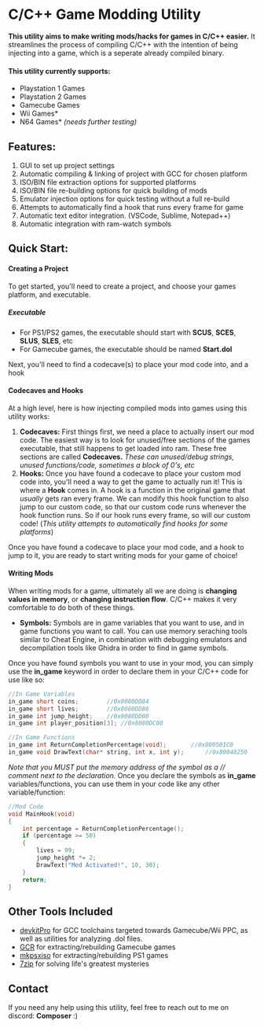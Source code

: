# C/C++ Game Modding Utility

**This utility aims to make writing mods/hacks for games in C/C++ easier.** It streamlines the process of compiling C/C++ with the intention of being injecting into a game, which is a seperate already compiled binary. 

#### This utility currently supports:
- Playstation 1 Games
- Playstation 2 Games
- Gamecube Games
- Wii Games*
- N64 Games* *(needs further testing)*

## Features:
1. GUI to set up project settings
2. Automatic compiling & linking of project with GCC for chosen platform
3. ISO/BIN file extraction options for supported platforms
4. ISO/BIN file re-building options for quick building of mods
5. Emulator injection options for quick testing without a full re-build
6. Attempts to automatically find a hook that runs every frame for game
7. Automatic text editor integration. (VSCode, Sublime, Notepad++)
8. Automatic integration with ram-watch symbols

## Quick Start:

#### Creating a Project
To get started, you'll need to create a project, and choose your games platform, and executable. 
##### Executable
* For PS1/PS2 games, the executable should start with **SCUS**, **SCES**, 
**SLUS**, **SLES**, etc
* For Gamecube games, the executable should be named **Start.dol**

Next, you'll need to find a codecave(s) to place your mod code into, and a hook
#### Codecaves and Hooks
At a high level, here is how injecting compiled mods into games using this utility works:
1.  **Codecaves:** First things first, we need a place to actually insert our mod code. The easiest way is to look for unused/free sections of the games executable, that still happens to get loaded into ram. These free sections are called **Codecaves.**  *These can unused/debug strings, unused functions/code, sometimes a block of 0's, etc*
2. **Hooks:** Once you have found a codecave to place your custom mod code into, you'll need a way to get the game to actually run it! This is where a **Hook** comes in. A hook is a function in the original game that *usually* gets ran every frame. We can modify this hook function to also jump to our custom code, so that our custom code runs whenever the hook function runs. So if our hook runs every frame, so will our custom code! (*This utility attempts to automatically find hooks for some platforms*)

Once you have found a codecave to place your mod code, and a hook to jump to it, you are ready to start writing mods for your game of choice! 

#### Writing Mods
When writing mods for a game, ultimately all we are doing is **changing values in memory**, or **changing instruction flow**. C/C++ makes it very comfortable to do both of these things.
- **Symbols:** Symbols are in game variables that you want to use, and in game functions you want to call. You can use memory seraching tools similar to Cheat Engine, in combination with debugging emulators and decompilation tools like Ghidra in order to find in game symbols.

Once you have found symbols you want to use in your mod, you can simply use the **in_game** keyword in order to declare them in your C/C++ code for use like so:

```c
//In Game Variables
in_game short coins; 	 	//0x8080DD84
in_game short lives; 	 	//0x8080DD86
in_game int jump_height;	//0x8080DD00
in_game int player_position[3]; //0x8080DC00

//In Game Functions
in_game int ReturnCompletionPercentage(void); 	 	//0x800501C0
in_game void DrawText(char* string, int x, int y);  	//0x80048250

```
*Note that you MUST put the memory address of the symbol as a // comment next to the declaration.*
Once you declare the symbols as **in_game** variables/functions, you can use them in your code like any other variable/function:
```c
//Mod Code
void MainHook(void) 
{
    int percentage = ReturnCompletionPercentage();
    if (percentage >= 50)
    {
        lives = 99;
        jump_height *= 2;
        DrawText("Mod Activated!", 10, 30);
    }
    return;
}
```

## Other Tools Included

 - [devkitPro](https://github.com/devkitPro) for GCC toolchains targeted towards Gamecube/Wii PPC, as well as utilities for analyzing .dol files.
 - [GCR](https://github.com/bsv798/gcrebuilder) for extracting/rebuilding Gamecube games
 - [mkpsxiso](https://github.com/Lameguy64/mkpsxiso) for extracting/rebuilding PS1 games
  - [7zip](https://github.com/mcmilk/7-Zip) for solving life's greatest mysteries

## Contact

If you need any help using this utility, feel free to reach out to me on discord: **Composer** :)
